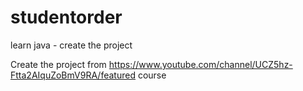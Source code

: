 # studentorder
learn java - create the project


Create the project from https://www.youtube.com/channel/UCZ5hz-Ftta2AIquZoBmV9RA/featured  course
